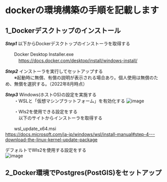 # dockerの環境構築の手順を記載します
## 1_Dockerデスクトップのインストール  

***Step1*** 以下からDockerデスクトップのインストーラを取得する  

　　Docker Desktop Installer.exe  
　　　https://docs.docker.com/desktop/install/windows-install/  

***Step2*** インストーラを実行してセットアップする  
　　※起動時に無償、有償の説明が表示される場合あり。個人使用は無償のため、無償を選択する。（2022年8月時点）  

***Step3*** Windows(ホストOS)の設定を実施する  
  　　・WSLと「仮想マシンプラットフォーム」を有効化する
![image](https://user-images.githubusercontent.com/115159924/194710488-96ddfb7c-27d7-4bcf-8c11-ae8a58a8fd1c.png)

  　　・Wls2を使用できる設定をする  
    　　　以下のサイトからインストーラを取得する  
       
　　wsl_update_x64.msi  
       https://docs.microsoft.com/ja-jp/windows/wsl/install-manual#step-4---download-the-linux-kernel-update-package  
       
デフォルトでWls2を使用する設定をする  
![image](https://user-images.githubusercontent.com/115159924/194710730-e2324647-adda-4f10-9b2d-9e7a80a34075.png)


## 2_Docker環境でPostgres(PostGIS)をセットアップ  

